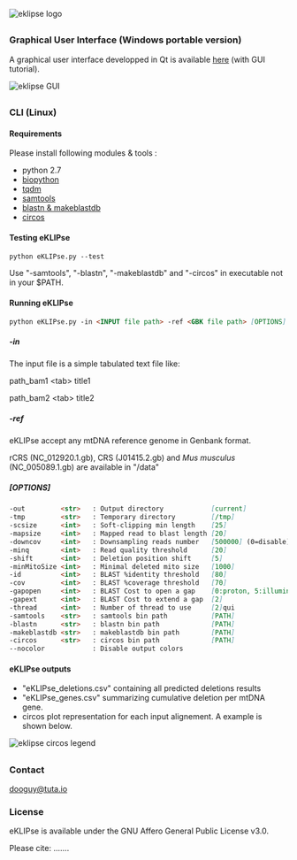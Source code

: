 ![eklipse logo](http://163.172.45.124/uploads/eklipseHeader.png?width=100)

##

### Graphical User Interface (Windows portable version)

A graphical user interface developped in Qt is available [here](http://163.172.45.124/uploads/eKLIPse_beta-0-2_winPortable.zip) (with GUI tutorial).

![eklipse GUI](http://163.172.45.124/uploads/eKLIPse_GUI.png)


##

### CLI (Linux)

#### Requirements
Please install following modules & tools :
- python 2.7
- [biopython](https://github.com/biopython/biopython)
- [tqdm](https://github.com/tqdm/tqdm)
- [samtools](https://github.com/samtools/samtools)
- [blastn & makeblastdb](http://ftp.ncbi.nlm.nih.gov/blast/executables/blast+/LATEST/)
- [circos](http://circos.ca/software/download/)


#### Testing eKLIPse

```markdown
python eKLIPse.py --test

```
Use "-samtools", "-blastn", "-makeblastdb" and "-circos" in executable not in your $PATH.

#### Running eKLIPse

```markdown
python eKLIPse.py -in <INPUT file path> -ref <GBK file path> [OPTIONS]
```

##### -in
The input file is a simple tabulated text file like:

path_bam1 <tab\> title1

path_bam2 <tab\> title2


##### -ref
eKLIPse accept any mtDNA reference genome in Genbank format. 

rCRS (NC_012920.1.gb), CRS (J01415.2.gb) and *Mus musculus* (NC_005089.1.gb) are available in "/data"


##### [OPTIONS]
```markdown
-out         <str>   : Output directory            [current]
-tmp         <str>   : Temporary directory         [/tmp]
-scsize      <int>   : Soft-clipping min length    [25]
-mapsize     <int>   : Mapped read to blast length [20]
-downcov     <int>   : Downsampling reads number   [500000] (0=disable)
-minq        <int>   : Read quality threshold      [20]
-shift       <int>   : Deletion position shift     [5]
-minMitoSize <int>   : Minimal deleted mito size   [1000]
-id          <int>   : BLAST %identity threshold   [80]
-cov         <int>   : BLAST %coverage threshold   [70]
-gapopen     <int>   : BLAST Cost to open a gap    [0:proton, 5:illumina]
-gapext      <int>   : BLAST Cost to extend a gap  [2]
-thread      <int>   : Number of thread to use     [2]qui
-samtools    <str>   : samtools bin path           [PATH]
-blastn      <str>   : blastn bin path             [PATH]
-makeblastdb <str>   : makeblastdb bin path        [PATH]
-circos      <str>   : circos bin path             [PATH]
--nocolor            : Disable output colors
```

#### eKLIPse outputs

- "eKLIPse_deletions.csv" containing all predicted deletions results
- "eKLIPse_genes.csv" summarizing cumulative deletion per mtDNA gene.
- circos plot representation for each input alignement. A example is shown below.

![eklipse circos legend](http://163.172.45.124/uploads/eklipse_circos_legend.png?width=75)


##

### Contact
dooguy@tuta.io


### License
eKLIPse is available under the GNU Affero General Public License v3.0.

Please cite: .......


